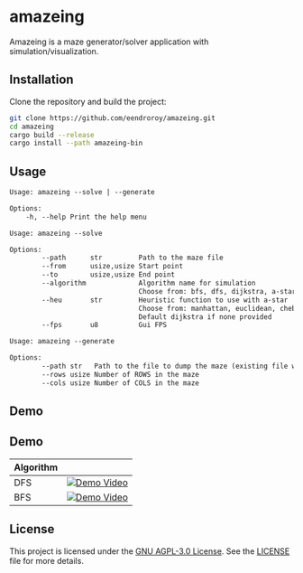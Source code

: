 # amazeing

Amazeing is a maze generator/solver application with simulation/visualization.

## Installation

Clone the repository and build the project:

```sh
git clone https://github.com/eendroroy/amazeing.git
cd amazeing
cargo build --release
cargo install --path amazeing-bin
```

## Usage

```txt
Usage: amazeing --solve | --generate

Options:
    -h, --help Print the help menu

Usage: amazeing --solve

Options:
        --path      str         Path to the maze file
        --from      usize,usize Start point
        --to        usize,usize End point
        --algorithm             Algorithm name for simulation
                                Choose from: bfs, dfs, dijkstra, a-star
        --heu       str         Heuristic function to use with a-star
                                Choose from: manhattan, euclidean, chebyshev, octile, dijkstra
                                Default dijkstra if none provided
        --fps       u8          Gui FPS

Usage: amazeing --generate

Options:
        --path str   Path to the file to dump the maze (existing file will preload the data)
        --rows usize Number of ROWS in the maze
        --cols usize Number of COLS in the maze
```

## Demo

## Demo

| Algorithm |                                                                                                           |
|-----------|-----------------------------------------------------------------------------------------------------------|
| DFS       | [![Demo Video](https://img.youtube.com/vi/9F8XRL7lnIU/0.jpg)](https://www.youtube.com/shorts/9F8XRL7lnIU) |
| BFS       | [![Demo Video](https://img.youtube.com/vi/h8q5vi68fz0/0.jpg)](https://www.youtube.com/shorts/h8q5vi68fz0) |

## License

This project is licensed under the [GNU AGPL-3.0 License](https://www.gnu.org/licenses/agpl-3.0.html). See
the [LICENSE](./LICENSE) file for more details.
